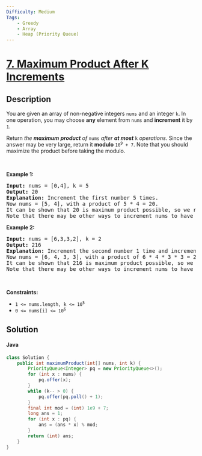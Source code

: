```yaml
---
Difficulty: Medium
Tags:
    - Greedy
    - Array
    - Heap (Priority Queue)
---
```


<!-- problem:start -->

# [7. Maximum Product After K Increments](https://leetcode.com/problems/maximum-product-after-k-increments)


## Description

<!-- description:start -->

<p>You are given an array of non-negative integers <code>nums</code> and an integer <code>k</code>. In one operation, you may choose <strong>any</strong> element from <code>nums</code> and <strong>increment</strong> it by <code>1</code>.</p>

<p>Return<em> the <strong>maximum</strong> <strong>product</strong> of </em><code>nums</code><em> after <strong>at most</strong> </em><code>k</code><em> operations. </em>Since the answer may be very large, return it <b>modulo</b> <code>10<sup>9</sup> + 7</code>. Note that you should maximize the product before taking the modulo.&nbsp;</p>

<p>&nbsp;</p>
<p><strong class="example">Example 1:</strong></p>

<pre>
<strong>Input:</strong> nums = [0,4], k = 5
<strong>Output:</strong> 20
<strong>Explanation:</strong> Increment the first number 5 times.
Now nums = [5, 4], with a product of 5 * 4 = 20.
It can be shown that 20 is maximum product possible, so we return 20.
Note that there may be other ways to increment nums to have the maximum product.
</pre>

<p><strong class="example">Example 2:</strong></p>

<pre>
<strong>Input:</strong> nums = [6,3,3,2], k = 2
<strong>Output:</strong> 216
<strong>Explanation:</strong> Increment the second number 1 time and increment the fourth number 1 time.
Now nums = [6, 4, 3, 3], with a product of 6 * 4 * 3 * 3 = 216.
It can be shown that 216 is maximum product possible, so we return 216.
Note that there may be other ways to increment nums to have the maximum product.
</pre>

<p>&nbsp;</p>
<p><strong>Constraints:</strong></p>

<ul>
	<li><code>1 &lt;= nums.length, k &lt;= 10<sup>5</sup></code></li>
	<li><code>0 &lt;= nums[i] &lt;= 10<sup>6</sup></code></li>
</ul>

<!-- description:end -->

## Solution

<!-- solution:start -->


<!-- tabs:start -->


#### Java

```java
class Solution {
    public int maximumProduct(int[] nums, int k) {
        PriorityQueue<Integer> pq = new PriorityQueue<>();
        for (int x : nums) {
            pq.offer(x);
        }
        while (k-- > 0) {
            pq.offer(pq.poll() + 1);
        }
        final int mod = (int) 1e9 + 7;
        long ans = 1;
        for (int x : pq) {
            ans = (ans * x) % mod;
        }
        return (int) ans;
    }
}
```


<!-- tabs:end -->

<!-- solution:end -->

<!-- problem:end -->
